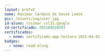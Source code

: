 ```yaml
---
layout: profv2
nome: Rosimar Cardoso de Sousa Lemos
pic: /assets/img/user.jpg
id-aluno: rosimar.csl31.google
id-certificado: 202104010203
certificados:
  - nome: certificado-app-leitura-2021-04-01
badges:
  - nome: read-along
---
```

